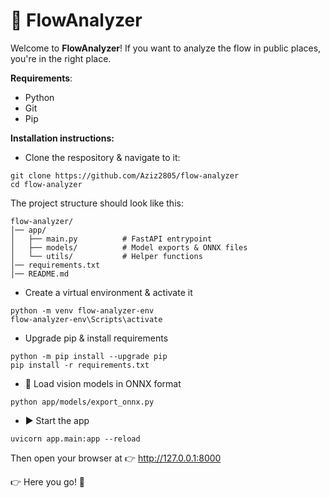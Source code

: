 # 🚀 FlowAnalyzer 

Welcome to **FlowAnalyzer**!
If you want to analyze the flow in public places, you're in the right place.

**Requirements**:
- Python
- Git
- Pip

**Installation instructions:**

- Clone the respository & navigate to it:
```
git clone https://github.com/Aziz2805/flow-analyzer
cd flow-analyzer
```

The project structure should look like this:

```
flow-analyzer/
│── app/
│   ├── main.py          # FastAPI entrypoint
│   ├── models/          # Model exports & ONNX files
│   └── utils/           # Helper functions
│── requirements.txt
│── README.md
```

- Create a virtual environment & activate it
```
python -m venv flow-analyzer-env
flow-analyzer-env\Scripts\activate 
```
- Upgrade pip & install requirements
```
python -m pip install --upgrade pip
pip install -r requirements.txt
```
- 🧠 Load vision models in ONNX format
```
python app/models/export_onnx.py
```
- ▶️ Start the app
```
uvicorn app.main:app --reload
```

Then open your browser at 👉 http://127.0.0.1:8000

👉 Here you go! 🎉
